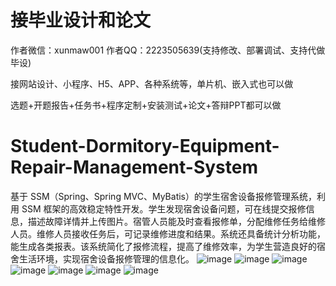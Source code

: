# 接毕业设计和论文
作者微信：xunmaw001  作者QQ：2223505639(支持修改、部署调试、支持代做毕设)

接网站设计、小程序、H5、APP、各种系统等，单片机、嵌入式也可以做

选题+开题报告+任务书+程序定制+安装测试+论文+答辩PPT都可以做
# Student-Dormitory-Equipment-Repair-Management-System
基于 SSM（Spring、Spring MVC、MyBatis）的学生宿舍设备报修管理系统，利用 SSM 框架的高效稳定特性开发。学生发现宿舍设备问题，可在线提交报修信息，描述故障详情并上传图片。宿管人员能及时查看报修单，分配维修任务给维修人员。维修人员接收任务后，可记录维修进度和结果。系统还具备统计分析功能，能生成各类报表。该系统简化了报修流程，提高了维修效率，为学生营造良好的宿舍生活环境，实现宿舍设备报修管理的信息化。 
![image](https://github.com/user-attachments/assets/69b69e73-a4ad-4db3-ac58-c4d042d60a75)
![image](https://github.com/user-attachments/assets/9362249c-b4a9-42d8-9ff7-e70b6cad7b76)
![image](https://github.com/user-attachments/assets/f42f9001-b980-46b4-9092-dcb6a269437a)
![image](https://github.com/user-attachments/assets/96502391-cb58-497a-9bad-82c3158b0e46)
![image](https://github.com/user-attachments/assets/dad8d87b-2e3e-4471-b76b-9eebb57dc692)
![image](https://github.com/user-attachments/assets/62439f46-c398-42a8-8de6-371a33d3ca68)
![image](https://github.com/user-attachments/assets/0bbd05ad-68a9-4013-a762-7c7e63f73a53)
